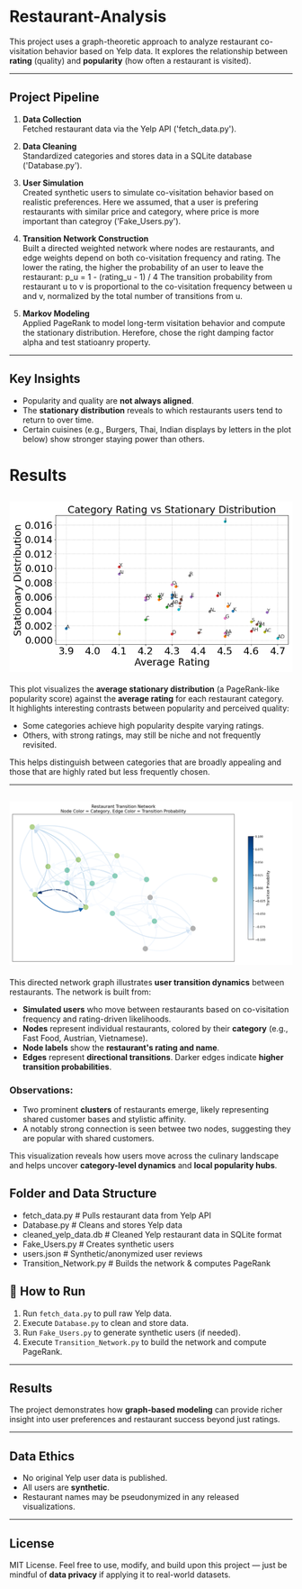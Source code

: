# Restaurant-Analysis

This project uses a graph-theoretic approach to analyze restaurant co-visitation behavior
based on Yelp data. It explores the relationship between **rating** (quality) and **popularity** (how often a restaurant is visited).

---

##  Project Pipeline

1. **Data Collection**  
   Fetched restaurant data via the Yelp API ('fetch_data.py').

2. **Data Cleaning**  
   Standardized categories and stores data in a SQLite database ('Database.py').

3. **User Simulation**  
   Created synthetic users to simulate co-visitation behavior based on realistic preferences. Here we assumed, that a user
   is prefering restaurants with similar price and category, where price is more important than categroy ('Fake_Users.py').

4. **Transition Network Construction**  
   Built a directed weighted network where nodes are restaurants, and edge weights depend on both co-visitation frequency and rating.
   The lower the rating, the higher the probability of an user to leave the restaurant: p_u = 1 - (rating_u - 1) / 4
   The transition probability from restaurant u to v is proportional to the co-visitation frequency between u and v, normalized by the total number of transitions from u.

5. **Markov Modeling**  
   Applied PageRank to model long-term visitation behavior and compute the stationary distribution.
   Herefore, chose the right damping factor alpha and test statioanry property.

---

##  Key Insights

- Popularity and quality are **not always aligned**.  
- The **stationary distribution** reveals to which restaurants users tend to return to over time.  
- Certain cuisines (e.g., Burgers, Thai, Indian displays by letters in the plot below) show stronger staying power than others.  

#  Results

## ![Results](Result.png)

This plot visualizes the **average stationary distribution** (a PageRank-like popularity score) against the **average rating** for each restaurant category.  
It highlights interesting contrasts between popularity and perceived quality:

- Some categories achieve high popularity despite varying ratings.
- Others, with strong ratings, may still be niche and not frequently revisited.

This helps distinguish between categories that are broadly appealing and those that are highly rated but less frequently chosen.

---

## ![Results](TransitionNW.png)

This directed network graph illustrates **user transition dynamics** between restaurants. The network is built from:

- **Simulated users** who move between restaurants based on co-visitation frequency and rating-driven likelihoods.
- **Nodes** represent individual restaurants, colored by their **category** (e.g., Fast Food, Austrian, Vietnamese).
- **Node labels** show the **restaurant's rating and name**.
- **Edges** represent **directional transitions**. Darker edges indicate **higher transition probabilities**.

### Observations:

- Two prominent **clusters** of restaurants emerge, likely representing shared customer bases and stylistic affinity.
- A notably strong connection is seen betwee two nodes, suggesting they are popular with shared customers.

This visualization reveals how users move across the culinary landscape and helps uncover **category-level dynamics** and **local popularity hubs**.


##  Folder and Data Structure

- fetch_data.py # Pulls restaurant data from Yelp API
- Database.py # Cleans and stores Yelp data
- cleaned_yelp_data.db # Cleaned Yelp restaurant data in SQLite format
- Fake_Users.py # Creates synthetic users
- users.json # Synthetic/anonymized user reviews
- Transition_Network.py # Builds the network & computes PageRank



## 🧪 How to Run

1. Run `fetch_data.py` to pull raw Yelp data.  
2. Execute `Database.py` to clean and store data.  
3. Run `Fake_Users.py` to generate synthetic users (if needed).  
4. Execute `Transition_Network.py` to build the network and compute PageRank.

---

## Results

The project demonstrates how **graph-based modeling** can provide richer insight into user preferences and restaurant success beyond just ratings.

---

## Data Ethics

- No original Yelp user data is published.  
- All users are **synthetic**.
- Restaurant names may be pseudonymized in any released visualizations.

---

## License

MIT License. Feel free to use, modify, and build upon this project — just be mindful of **data privacy** if applying it to real-world datasets.
